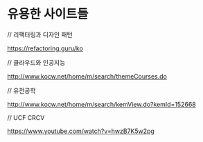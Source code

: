 # 유용한 사이트들 

// 리팩터링과 디자인 패턴

https://refactoring.guru/ko

// 클라우드와 인공지능

http://www.kocw.net/home/m/search/themeCourses.do

// 유전공학

http://www.kocw.net/home/m/search/kemView.do?kemId=152668

// UCF CRCV

https://www.youtube.com/watch?v=hwzB7K5w2pg


